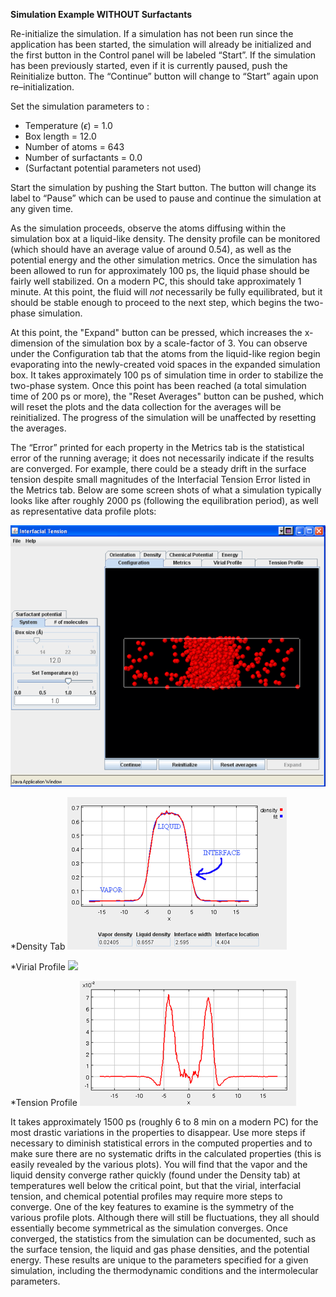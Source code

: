 
**Simulation Example WITHOUT Surfactants**


Re-initialize the simulation. If a simulation has not been run since the application has been started, the
simulation will already be initialized and the first button in the Control panel will be labeled “Start”. If
the simulation has been previously started, even if it is currently paused, push the Reinitialize button. The
“Continue” button will change to “Start” again upon re–initialization.

Set the simulation parameters to :

* Temperature ($\epsilon$) = 1.0
* Box length = 12.0
* Number of atoms = 643
* Number of surfactants = 0.0
* (Surfactant potential parameters not used)



Start the simulation by pushing the Start button. The button will change its label to “Pause” which can be
used to pause and continue the simulation at any given time.

As the simulation proceeds, observe the atoms diffusing within the simulation
box at a liquid-like density.  The density profile can be monitored (which should have an average value of around
0.54), as well as the potential energy and the other simulation metrics.  Once the simulation
has been allowed to run for approximately 100 ps, the liquid phase should be fairly well stabilized.  On a 
modern PC, this should take approximately 1 minute.  At this point, the fluid will *not* necessarily be
fully equilibrated, but it should be stable enough to proceed to the next step, which begins the two-phase simulation.

At this point, the "Expand" button can be pressed, which increases the x-dimension of the 
simulation box by a scale-factor of 3.  You can observe under the Configuration tab that the atoms
from the liquid-like region begin evaporating into the newly-created void spaces in the expanded simulation box.
It takes approximately 100 ps of simulation time in order to stabilize the two-phase system.  Once this
point has been reached (a total simulation time of 200 ps or more), the "Reset Averages" button can be pushed,
which will reset the plots and the data collection for the averages will be reinitialized.  The progress of the
simulation will be unaffected by resetting the averages.

The “Error” printed for each property in the Metrics tab is the statistical error of the running average; it does not necessarily indicate if the results are converged. For example, there could be a steady drift in the surface tension despite
small magnitudes of the Interfacial Tension Error listed in the Metrics tab.  Below are some screen shots
of what a simulation typically looks like after roughly 2000 ps (following the equilibration period), as well as representative data profile plots:




![](./IT_pic4.gif)




*Density Tab
![](./VL_interface.gif)




*Virial Profile
![](<./Virial.gif>)




*Tension Profile
![](./ST_profile.gif)




It takes approximately 1500 ps (roughly 6 to 8 min on a modern PC) for the most drastic
variations in the properties to disappear.  Use more steps if necessary to diminish statistical errors in the computed properties and
to make sure there are no systematic drifts in the calculated properties (this is easily revealed by the various
plots). You will find that the vapor and the liquid density converge rather quickly (found under the Density tab)
at temperatures well below the critical point, but that the virial, interfacial tension, and chemical potential profiles may require more steps to converge.  One of the key features to examine is the symmetry of the various profile plots.
Although there will still be fluctuations, they all should essentially become symmetrical as the simulation converges.  Once converged, the statistics from the simulation can be documented, such as the surface tension, the liquid and gas phase densities, and the potential energy.  These results are unique to the parameters specified for a given simulation, including the thermodynamic conditions and the intermolecular parameters.
